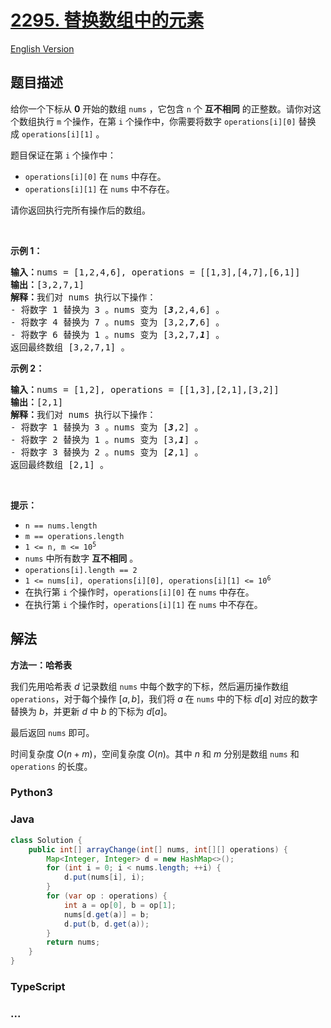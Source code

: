 # [2295. 替换数组中的元素](https://leetcode.cn/problems/replace-elements-in-an-array)

[English Version](/solution/2200-2299/2295.Replace%20Elements%20in%20an%20Array/README_EN.md)

## 题目描述

<!-- 这里写题目描述 -->

<p>给你一个下标从 <strong>0</strong>&nbsp;开始的数组&nbsp;<code>nums</code>&nbsp;，它包含 <code>n</code>&nbsp;个 <strong>互不相同</strong>&nbsp;的正整数。请你对这个数组执行 <code>m</code>&nbsp;个操作，在第 <code>i</code>&nbsp;个操作中，你需要将数字&nbsp;<code>operations[i][0]</code> 替换成&nbsp;<code>operations[i][1]</code>&nbsp;。</p>

<p>题目保证在第 <code>i</code>&nbsp;个操作中：</p>

<ul>
	<li><code>operations[i][0]</code>&nbsp;在&nbsp;<code>nums</code>&nbsp;中存在。</li>
	<li><code>operations[i][1]</code>&nbsp;在&nbsp;<code>nums</code>&nbsp;中不存在。</li>
</ul>

<p>请你返回执行完所有操作后的数组。</p>

<p>&nbsp;</p>

<p><strong>示例 1：</strong></p>

<pre><b>输入：</b>nums = [1,2,4,6], operations = [[1,3],[4,7],[6,1]]
<b>输出：</b>[3,2,7,1]
<b>解释：</b>我们对 nums 执行以下操作：
- 将数字 1 替换为 3 。nums 变为 [<em><strong>3</strong></em>,2,4,6] 。
- 将数字 4 替换为 7 。nums 变为 [3,2,<em><strong>7</strong></em>,6] 。
- 将数字 6 替换为 1 。nums 变为 [3,2,7,<em><strong>1</strong></em>] 。
返回最终数组 [3,2,7,1] 。
</pre>

<p><strong>示例 2：</strong></p>

<pre><b>输入：</b>nums = [1,2], operations = [[1,3],[2,1],[3,2]]
<b>输出：</b>[2,1]
<b>解释：</b>我们对 nums 执行以下操作：
- 将数字 1 替换为 3 。nums 变为 [<em><strong>3</strong></em>,2] 。
- 将数字 2 替换为 1 。nums 变为 [3,<em><strong>1</strong></em>] 。
- 将数字 3 替换为 2 。nums 变为 [<em><strong>2</strong></em>,1] 。
返回最终数组 [2,1] 。
</pre>

<p>&nbsp;</p>

<p><strong>提示：</strong></p>

<ul>
	<li><code>n == nums.length</code></li>
	<li><code>m == operations.length</code></li>
	<li><code>1 &lt;= n, m &lt;= 10<sup>5</sup></code></li>
	<li><code>nums</code>&nbsp;中所有数字 <strong>互不相同</strong>&nbsp;。</li>
	<li><code>operations[i].length == 2</code></li>
	<li><code>1 &lt;= nums[i], operations[i][0], operations[i][1] &lt;= 10<sup>6</sup></code></li>
	<li>在执行第&nbsp;<code>i</code> 个操作时，<code>operations[i][0]</code>&nbsp;在&nbsp;<code>nums</code>&nbsp;中存在。</li>
	<li>在执行第&nbsp;<code>i</code>&nbsp;个操作时，<code>operations[i][1]</code>&nbsp;在&nbsp;<code>nums</code>&nbsp;中不存在。</li>
</ul>

## 解法

<!-- 这里可写通用的实现逻辑 -->

**方法一：哈希表**

我们先用哈希表 $d$ 记录数组 `nums` 中每个数字的下标，然后遍历操作数组 `operations`，对于每个操作 $[a, b]$，我们将 $a$ 在 `nums` 中的下标 $d[a]$ 对应的数字替换为 $b$，并更新 $d$ 中 $b$ 的下标为 $d[a]$。

最后返回 `nums` 即可。

时间复杂度 $O(n + m)$，空间复杂度 $O(n)$。其中 $n$ 和 $m$ 分别是数组 `nums` 和 `operations` 的长度。

<!-- tabs:start -->

### **Python3**

<!-- 这里可写当前语言的特殊实现逻辑 -->



### **Java**

<!-- 这里可写当前语言的特殊实现逻辑 -->

```java
class Solution {
    public int[] arrayChange(int[] nums, int[][] operations) {
        Map<Integer, Integer> d = new HashMap<>();
        for (int i = 0; i < nums.length; ++i) {
            d.put(nums[i], i);
        }
        for (var op : operations) {
            int a = op[0], b = op[1];
            nums[d.get(a)] = b;
            d.put(b, d.get(a));
        }
        return nums;
    }
}
```









### **TypeScript**



### **...**

```

```


